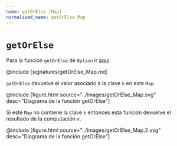 ```yaml
---
name: getOrElse (Map)
normalized_name: getOrElse_Map
---
```


# `getOrElse`

Para la función `getOrElse` de `Option` ir [aquí](./getOrElse_Option).

@include [signatures/getOrElse_Map.md]

`getOrElse` devuelve el valor asociado a la clave `k` en este `Map`.

@include [figure.html source="../images/getOrElse_Map.svg" desc="Diagrama de la función getOrElse"]

Si este `Map` no contiene la clave `k` entonces esta función devuelve el resultado de la computación `v`.

@include [figure.html source="../images/getOrElse_Map.2.svg" desc="Diagrama de la función getOrElse"]


